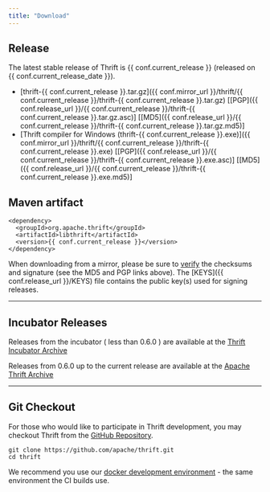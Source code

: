 ```yaml
---
title: "Download"
---
```

## Release
The latest stable release of Thrift is {{ conf.current_release }} (released on {{ conf.current_release_date }}).

* [thrift-{{ conf.current_release }}.tar.gz]({{ conf.mirror_url }}/thrift/{{ conf.current_release }}/thrift-{{ conf.current_release }}.tar.gz) \[[PGP]({{ conf.release_url }}/{{ conf.current_release }}/thrift-{{ conf.current_release }}.tar.gz.asc)\]
\[[MD5]({{ conf.release_url }}/{{ conf.current_release }}/thrift-{{ conf.current_release }}.tar.gz.md5)\]
* [Thrift compiler for Windows (thrift-{{ conf.current_release }}.exe)]({{ conf.mirror_url }}/thrift/{{ conf.current_release }}/thrift-{{ conf.current_release }}.exe) \[[PGP]({{ conf.release_url }}/{{ conf.current_release }}/thrift-{{ conf.current_release }}.exe.asc)\] \[[MD5]({{ conf.release_url }}/{{ conf.current_release }}/thrift-{{ conf.current_release }}.exe.md5)\]

## Maven artifact
<pre><code>&lt;dependency&gt;
  &lt;groupId&gt;org.apache.thrift&lt;/groupId&gt;
  &lt;artifactId&gt;libthrift&lt;/artifactId&gt;
  &lt;version&gt;{{ conf.current_release }}&lt;/version&gt;
&lt;/dependency&gt;
</code></pre>

When downloading from a mirror, please be sure to [verify](http://www.apache.org/info/verification.html) the checksums and signature (see the MD5 and PGP links above). The [KEYS]({{ conf.release_url }}/KEYS) file contains the public key(s) used for signing releases.

--- 

## Incubator Releases
Releases from the incubator ( less than 0.6.0 ) are available at the [Thrift Incubator Archive](http://archive.apache.org/dist/incubator/thrift)

Releases from 0.6.0 up to the current release are available at the [Apache Thrift Archive](http://archive.apache.org/dist/thrift)

---

## Git Checkout
For those who would like to participate in Thrift development, you may checkout Thrift from the [GitHub Repository](https://github.com/apache/thrift).
<pre><code>git clone https://github.com/apache/thrift.git
cd thrift
</code></pre>
We recommend you use our [docker development environment](https://github.com/apache/thrift/tree/master/build/docker) - the same environment the CI builds use.
